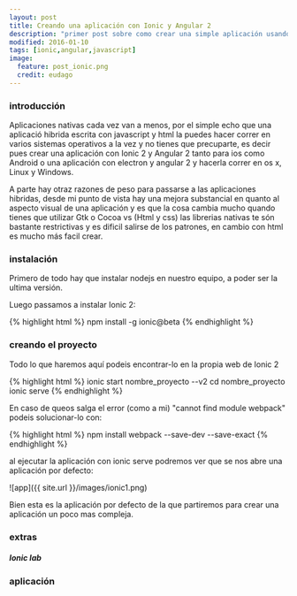 ```yaml
---
layout: post
title: Creando una aplicación con Ionic y Angular 2
description: "primer post sobre como crear una simple aplicación usando ionic 2 y angular 2."
modified: 2016-01-10
tags: [ionic,angular,javascript]
image:
  feature: post_ionic.png
  credit: eudago
---
```



### introducción

Aplicaciones nativas cada vez van a menos, por el simple echo que una aplicació hibrida escrita con javascript y html la puedes hacer correr en varios sistemas operativos a la vez y no tienes que precuparte, es decir pues crear una aplicación con Ionic 2 y Angular 2 tanto para ios como Android o una aplicación con electron y angular 2 y hacerla correr en os x, Linux y Windows.

A parte hay otraz razones de peso para passarse a las aplicaciones hibridas, desde mi punto de vista hay una mejora substancial en quanto al aspecto visual de una aplicación y es que la cosa cambia mucho quando tienes que utilizar Gtk o Cocoa vs (Html y css) las librerias nativas te són bastante restrictivas y es dificil salirse de los patrones, en cambio con html es mucho más facil crear.

### instalación

Primero de todo hay que instalar nodejs en nuestro equipo, a poder ser la ultima versión.

Luego passamos a instalar Ionic 2:

{% highlight html %}
    npm install -g ionic@beta
{% endhighlight %} 
  
### creando el proyecto

Todo lo que haremos aquí podeis encontrar-lo en la propia web de Ionic 2

{% highlight html %}
    ionic start nombre_proyecto --v2
    cd nombre_proyecto
    ionic serve
{% endhighlight %}

En caso de queos salga el error (como a mi) "cannot find module webpack" podeis solucionar-lo con:

{% highlight html %}
    npm install webpack --save-dev --save-exact
{% endhighlight %}
    
al ejecutar la aplicación con ionic serve podremos ver que se nos abre una aplicación por defecto:

![app]({{ site.url }}/images/ionic1.png)

Bien esta es la aplicación por defecto de la que partiremos para crear una aplicación un poco mas compleja.

### extras

##### Ionic lab


### aplicación

